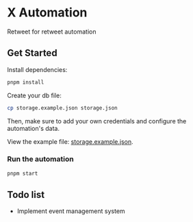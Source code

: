 # X Automation

Retweet for retweet automation

## Get Started

Install dependencies:
```bash
pnpm install
```

Create your db file:
```bash
cp storage.example.json storage.json
```

Then, make sure to add your own credentials and configure the automation's data.

View the example file: [storage.example.json](storage.example.json).

### Run the automation

```bash
pnpm start
```

## Todo list

- Implement event management system


